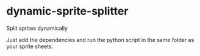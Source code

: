 # dynamic-sprite-splitter
Split sprites dynamically

Just add the dependencies and run the python script in the same folder as your sprite sheets.
